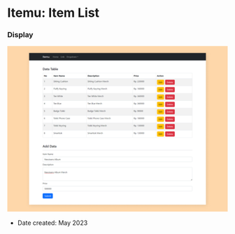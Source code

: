 # Itemu: Item List

### Display
![Display](https://raw.githubusercontent.com/luqmanherifa/luqman-herifa-personal-portfolio-v2/main/public/works/itemu.png)

- Date created: May 2023
